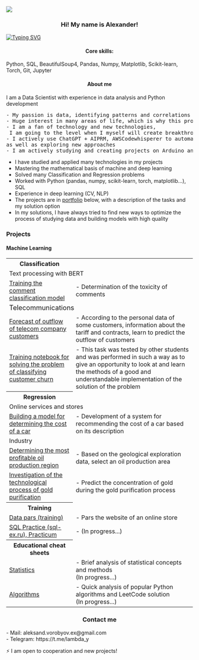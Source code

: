 ### ![](https://komarev.com/ghpvc/?username=SamuelFoxTower&style=plastic&label=profile+views&color=green)

<!DOCTYPE html>
<html lang="ru">
<head>
  <meta charset="UTF-8">
</head>
<body>

<h3 style="text-align: center;">Hi! My name is Alexander!</h3>

<a href="https://git.io/typing-svg"><img src="https://readme-typing-svg.demolab.com?font=inconsolata&pause=1000&color=09A708&center=true&vCenter=true&random=false&width=435&lines=Data+Scientist+%2F+Python+Developer" alt="Typing SVG" /></a>
<h4 style="text-align: center;">Core skills:</h4>
Python, SQL, BeautifulSoup4, Pandas, Numpy, Matplotlib, Scikit-learn, Torch, Git, Jupyter</p>

<h4 style="text-align: center;">About me</h4>
<p>I am a Data Scientist with experience in data analysis and Python development  
<pre>- My passion is data, identifying patterns and correlations
- Huge interest in many areas of life, which is why this profession was chosen!
- I am a fan of technology and new technologies,<br> I am going to the level when I myself will create breakthrough and useful technologies
- I actively use ChatGPT + AIPRM, AWSCodewhisperer to automate routine tasks,
as well as exploring new approaches
- I am actively studying and creating projects on Arduino and plan to implement my knowledge into projects</pre></p>

- I have studied and applied many technologies in my projects
- Mastering the mathematical basis of machine and deep learning
- Solved many Classification and Regression problems
- Worked with Python (pandas, numpy, scikit-learn, torch, matplotlib...), SQL
- Experience in deep learning (CV, NLP)
- The projects are in [portfolio](https://github.com/SamuelFoxTower/Portfolio/tree/main/) below, with a description of the tasks and my solution option
- In my solutions, I have always tried to find new ways to optimize the process of studying data
and building models with high quality

### Projects
#### Machine Learning
<table>
  <th>Classification</th>
  <tr>
    <td colspan="2">Text processing with BERT</td>
  </tr>
  <tr>
    <td><a href="https://github.com/SamuelFoxTower/Portfolio/tree/main/сlassification-comments">Training the comment classification model</a></td>
    <td>- Determination of the toxicity of comments</td>
  </tr>
  <tr>
    <td colspan="2"><font size="4">Telecommunications</font></td>
  </tr>
  <tr>
    <td><a href="https://github.com/SamuelFoxTower/Portfolio/tree/master/churn_telecom">Forecast of outflow of telecom company customers</a></td>
    <td>- According to the personal data of some customers, information about the tariff and contracts, learn to predict the outflow of customers</td>
  </tr>
  <tr>
    <td><a href="https://github.com/SamuelFoxTower/Portfolio/tree/main/churn_telecom_DLS">Training notebook for solving the problem of classifying customer churn</a></td>
    <td>- This task was tested by other students and was performed in such a way as to give an opportunity to look at and learn the methods of a good and understandable implementation of the solution of the problem</td>
  </tr>
  <th>Regression</th>
    <tr>
    <td colspan="2">Online services and stores</td>
  </tr>
  <tr>
    <td><a href="https://github.com/SamuelFoxTower/Portfolio/tree/main/determining-cost-cars">Building a model for determining the cost of a car</a></td>
    <td>- Development of a system for recommending the cost of a car based on its description</td>
  </tr>
  <tr>
    <td colspan="2">Industry</td>
  </tr>
  <tr>
    <td><a href="https://github.com/SamuelFoxTower/Portfolio/tree/master/well-locations">Determining the most profitable oil production region</a></td>
    <td>- Based on the geological exploration data, select an oil production area</td>
  </tr>
  <tr>
    <td><a href="https://github.com/SamuelFoxTower/Portfolio/tree/master/recovery-gold">Investigation of the technological process of gold purification</a></td>
    <td>- Predict the concentration of gold during the gold purification process</td>
  </tr>
<th>Training</th>
  <tr>
    <td><a href="https://github.com/SamuelFoxTower/Portfolio/tree/master/pars-examples">Data pars (training)</a></td>
    <td>- Pars the website of an online store</td>
  </tr>
  <tr>
    <td><a href="ссылка на проект">SQL Practice (sql-ex.ru), Practicum</a></td>
    <td>- (In progress...)</td>
  </tr>
<th>Educational cheat sheets</th>
  <tr>
    <td><a href="https://github.com/SamuelFoxTower/Portfolio/tree/master/statistic">Statistics</a></td>
    <td>- Brief analysis of statistical concepts and methods<br> (In progress...)</td>
  </tr>
   <tr>
    <td><a href="https://github.com/SamuelFoxTower/Portfolio/tree/master/algorithms">Algorithms</a></td>
    <td>- Quick analysis of popular Python algorithms and LeetCode solution<br> (In progress...)</td>
  </tr>
</table>

<h3 style="text-align: center;">Contact me</h3>
    <p>- Mail: aleksand.vorobyov.ex@gmail.com<br> 
    - Telegram: https://t.me/lambda_y<br></p>
<p>⚡ I am open to cooperation and new projects!

</body>
</html>
